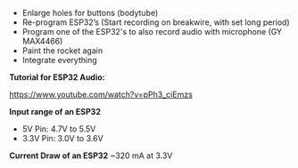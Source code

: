 
- Enlarge holes for buttons (bodytube)
- Re-program ESP32’s (Start recording on breakwire, with set long period)
- Program one of the ESP32's to also record audio with microphone (GY MAX4466)
- Paint the rocket again
- Integrate everything

**Tutorial for ESP32 Audio:**

https://www.youtube.com/watch?v=pPh3_ciEmzs

**Input range of an ESP32**

- 5V Pin: 4.7V to 5.5V
- 3.3V Pin: 3.0V to 3.6V

**Current Draw of an ESP32**
~320 mA at 3.3V